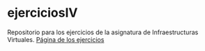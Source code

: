 # ejerciciosIV
Repositorio para los ejercicios de la asignatura de Infraestructuras Virtuales.
[Página de los ejercicios](https://antonioj95.github.io/ejerciciosIV/)
